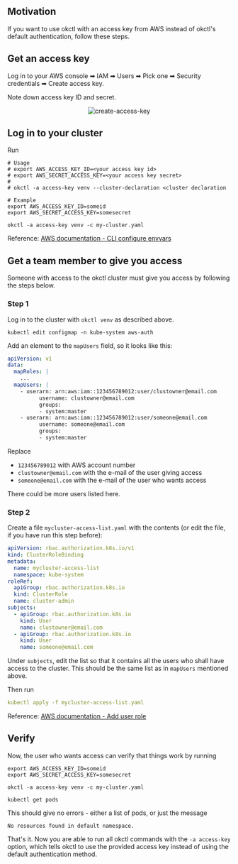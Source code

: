 ## Motivation

If you want to use okctl with an access key from AWS instead of okctl's default authentication, follow these steps.

## Get an access key

Log in to your AWS console ➡ IAM ➡ Users ➡ Pick one ➡ Security credentials ➡ Create access key.

Note down access key ID and secret.

<span style="display:block;text-align:center">![create-access-key](/img/create-access-key.png)</span>

## Log in to your cluster

Run

```shell
# Usage
# export AWS_ACCESS_KEY_ID=<your access key id>
# export AWS_SECRET_ACCESS_KEY=<your access key secret>
#
# okctl -a access-key venv --cluster-declaration <cluster declaration 

# Example
export AWS_ACCESS_KEY_ID=someid
export AWS_SECRET_ACCESS_KEY=somesecret

okctl -a access-key venv -c my-cluster.yaml
```

Reference: 
  [AWS documentation - CLI configure envvars](https://docs.aws.amazon.com/cli/latest/userguide/cli-configure-envvars.html)

## Get a team member to give you access

Someone with access to the okctl cluster must give you access by following the steps below.

### Step 1

Log in to the cluster with `okctl venv` as described above.

```shell
kubectl edit configmap -n kube-system aws-auth
```

Add an element to the `mapUsers` field, so it looks like this:

```yaml
apiVersion: v1
data:
  mapRoles: |
    ...
  mapUsers: |
    - userarn: arn:aws:iam::123456789012:user/clustowner@email.com
          username: clustowner@email.com
          groups:
          - system:master
    - userarn: arn:aws:iam::123456789012:user/someone@email.com
          username: someone@email.com
          groups:
          - system:master
```

Replace

* `123456789012` with AWS account number
* `clustowner@email.com` with the e-mail of the user giving access 
* `someone@email.com` with the e-mail of the user who wants access 

There could be more users listed here.

### Step 2

Create a file `mycluster-access-list.yaml` with the contents (or edit the file, if you have run this step before):

```yaml
apiVersion: rbac.authorization.k8s.io/v1
kind: ClusterRoleBinding
metadata:
  name: mycluster-access-list
  namespace: kube-system
roleRef:
  apiGroup: rbac.authorization.k8s.io
  kind: ClusterRole
  name: cluster-admin
subjects:
  - apiGroup: rbac.authorization.k8s.io
    kind: User
    name: clustowner@email.com
  - apiGroup: rbac.authorization.k8s.io
    kind: User
    name: someone@email.com
```

Under `subjects`, edit the list so that it contains all the users who shall have access to the cluster. This should be the same list as in `mapUsers` mentioned above.

Then run

```yaml
kubectl apply -f mycluster-access-list.yaml
```

Reference: [AWS documentation - Add user role](https://docs.aws.amazon.com/eks/latest/userguide/add-user-role.html)

## Verify

Now, the user who wants access can verify that things work by running

```shell
export AWS_ACCESS_KEY_ID=someid
export AWS_SECRET_ACCESS_KEY=somesecret

okctl -a access-key venv -c my-cluster.yaml

kubectl get pods
```

This should give no errors - either a list of pods, or just the message

```
No resources found in default namespace.
```

That's it. Now you are able to run all okctl commands with the `-a access-key` option, which tells okctl to use the provided access key instead of using the default authentication method.
